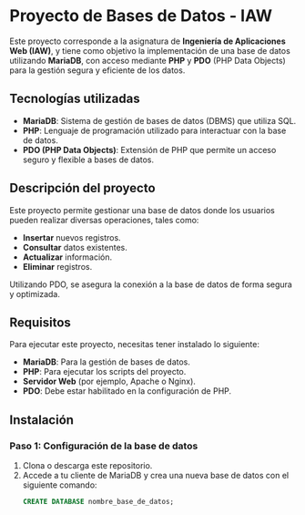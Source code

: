 # Proyecto de Bases de Datos - IAW

Este proyecto corresponde a la asignatura de **Ingeniería de Aplicaciones Web (IAW)**, y tiene como objetivo la implementación de una base de datos utilizando **MariaDB**, con acceso mediante **PHP** y **PDO** (PHP Data Objects) para la gestión segura y eficiente de los datos.

## Tecnologías utilizadas

- **MariaDB**: Sistema de gestión de bases de datos (DBMS) que utiliza SQL.
- **PHP**: Lenguaje de programación utilizado para interactuar con la base de datos.
- **PDO (PHP Data Objects)**: Extensión de PHP que permite un acceso seguro y flexible a bases de datos.

## Descripción del proyecto

Este proyecto permite gestionar una base de datos donde los usuarios pueden realizar diversas operaciones, tales como:
- **Insertar** nuevos registros.
- **Consultar** datos existentes.
- **Actualizar** información.
- **Eliminar** registros.

Utilizando PDO, se asegura la conexión a la base de datos de forma segura y optimizada.

## Requisitos

Para ejecutar este proyecto, necesitas tener instalado lo siguiente:

- **MariaDB**: Para la gestión de bases de datos.
- **PHP**: Para ejecutar los scripts del proyecto.
- **Servidor Web** (por ejemplo, Apache o Nginx).
- **PDO**: Debe estar habilitado en la configuración de PHP.

## Instalación

### Paso 1: Configuración de la base de datos

1. Clona o descarga este repositorio.
2. Accede a tu cliente de MariaDB y crea una nueva base de datos con el siguiente comando:
   ```sql
   CREATE DATABASE nombre_base_de_datos;

